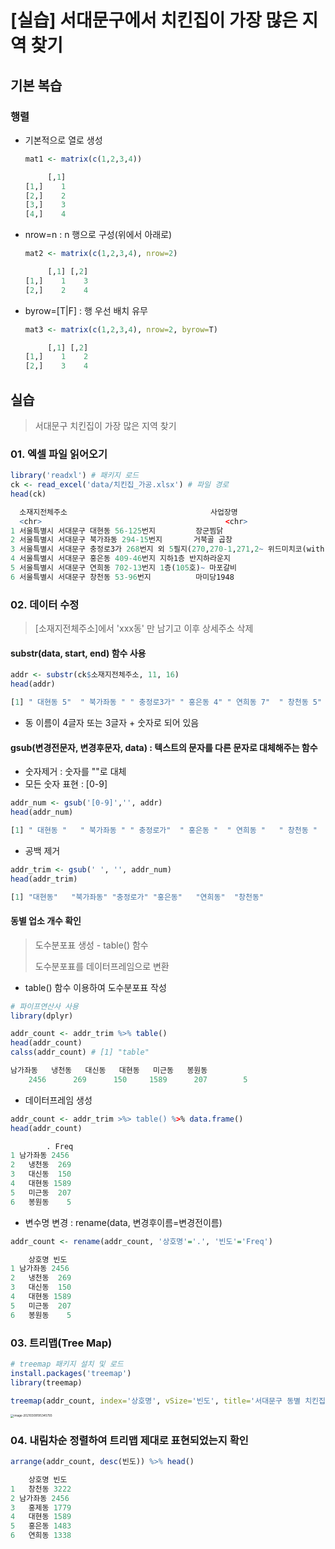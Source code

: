 # [실습] 서대문구에서 치킨집이 가장 많은 지역 찾기

## 기본 복습

### 행렬

- 기본적으로 열로 생성

  ```R
  mat1 <- matrix(c(1,2,3,4))
  ```

  ```R
       [,1]
  [1,]    1
  [2,]    2
  [3,]    3
  [4,]    4
  ```

- nrow=n : n 행으로 구성(위에서 아래로)

  ```R
  mat2 <- matrix(c(1,2,3,4), nrow=2)
  ```

  ```R
       [,1] [,2]
  [1,]    1    3
  [2,]    2    4
  ```

- byrow=[T|F] : 행 우선 배치 유무

  ```R
  mat3 <- matrix(c(1,2,3,4), nrow=2, byrow=T)
  ```

  ```R
       [,1] [,2]
  [1,]    1    2
  [2,]    3    4
  ```

  

## 실습

> 서대문구 치킨집이 가장 많은 지역 찾기

### 01. 엑셀 파일 읽어오기

```R
library('readxl') # 패키지 로드
ck <- read_excel('data/치킨집_가공.xlsx') # 파일 경로
head(ck)
```

```R
  소재지전체주소                                사업장명         
  <chr>                                         <chr>            
1 서울특별시 서대문구 대현동 56-125번지         장군찜닭         
2 서울특별시 서대문구 북가좌동 294-15번지       거북골 곱창      
3 서울특별시 서대문구 충정로3가 268번지 외 5필지(270,270-1,271,2~ 위드미치코(with michi~
4 서울특별시 서대문구 홍은동 409-46번지 지하1층 반지하라운지     
5 서울특별시 서대문구 연희동 702-13번지 1층(105호)~ 마포갈비         
6 서울특별시 서대문구 창천동 53-96번지          마미당1948
```

### 02. 데이터 수정

> [소재지전체주소]에서 'xxx동' 만 남기고 이후 상세주소 삭제

#### substr(data, start, end) 함수 사용

```R
addr <- substr(ck$소재지전체주소, 11, 16)
head(addr)
```

```R
[1] " 대현동 5"  " 북가좌동 " " 충정로3가" " 홍은동 4" " 연희동 7"  " 창천동 5" 
```

- 동 이름이 4글자 또는 3글자 + 숫자로 되어 있음

  

#### gsub(변경전문자, 변경후문자, data) :  텍스트의 문자를 다른 문자로 대체해주는 함수

- 숫자제거 : 숫자를 ""로 대체
- 모든 숫자 표현 : [0-9]

```R
addr_num <- gsub('[0-9]','', addr)
head(addr_num)
```

```R
[1] " 대현동 "   " 북가좌동 " " 충정로가"  " 홍은동 "  " 연희동 "   " 창천동 " 
```
- 공백 제거

```R
addr_trim <- gsub(' ', '', addr_num)
head(addr_trim)
```

```R
[1] "대현동"   "북가좌동" "충정로가" "홍은동"   "연희동"  "창천동"  
```

#### 동별 업소 개수 확인

> 도수분포표 생성 - table() 함수
>
> 도수분포표를 데이터프레임으로 변환

- table() 함수 이용하여 도수분포표 작성

```R
# 파이프연산사 사용
library(dplyr)

addr_count <- addr_trim %>% table()
head(addr_count)
calss(addr_count) # [1] "table"
```

```R
남가좌동   냉천동   대신동   대현동   미근동   봉원동 
    2456      269      150     1589      207        5 
```

- 데이터프레임 생성

```R
addr_count <- addr_trim >%> table() %>% data.frame()
head(addr_count)
```

```R
        . Freq
1 남가좌동 2456
2   냉천동  269
3   대신동  150
4   대현동 1589
5   미근동  207
6   봉원동    5
```

- 변수명 변경 : rename(data, 변경후이름=변경전이름)

```R
addr_count <- rename(addr_count, '상호명'='.', '빈도'='Freq')
```

```R
    상호명 빈도
1 남가좌동 2456
2   냉천동  269
3   대신동  150
4   대현동 1589
5   미근동  207
6   봉원동    5
```



### 03. 트리맵(Tree Map)

```R
# treemap 패키지 설치 및 로드
install.packages('treemap')
library(treemap)

treemap(addr_count, index='상호명', vSize='빈도', title='서대문구 동별 치킨집 분포')
```

<img src="C:%5CUsers%5Ckimih%5CAppData%5CRoaming%5CTypora%5Ctypora-user-images%5Cimage-20210309195345793.png" alt="image-20210309195345793" style="zoom:33%;" />



### 04. 내림차순 정렬하여 트리맵 제대로 표현되었는지 확인

```R
arrange(addr_count, desc(빈도)) %>% head()
```

```R
    상호명 빈도
1   창천동 3222
2 남가좌동 2456
3   홍제동 1779
4   대현동 1589
5   홍은동 1483
6   연희동 1338
```

